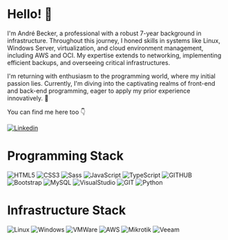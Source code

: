 # Hello! 👋 
I'm André Becker, a professional with a robust 7-year background in infrastructure.
Throughout this journey, I honed skills in systems like Linux, Windows Server, virtualization, and cloud environment management, including AWS and OCI.
My expertise extends to networking, implementing efficient backups, and overseeing critical infrastructures.

I'm returning with enthusiasm to the programming world, where my initial passion lies.
Currently, I'm diving into the captivating realms of front-end and back-end programming, eager to apply my prior experience innovatively. 🚀


You can find me here too 👇

<a href="https://www.linkedin.com/in/andrebeckerdev/" target="_blank">
 <img align="center" src="https://img.shields.io/badge/LinkedIn-0077B5?style=for-the-badge&logo=linkedin&logoColor=white" alt="Linkedin"/>
</a>

# Programming Stack

  ![HTML5](https://img.shields.io/badge/-HTML5-232323?style=flat&labelColor=E34F26&logo=html5&logoColor=ffffff)
  ![CSS3](https://img.shields.io/badge/-CSS3-232323?style=flat&labelColor=1572B6&logo=css3&logoColor=ffffff)
  ![Sass](https://img.shields.io/badge/-Sass-232323?style=flat&labelColor=CC6699&logo=sass&logoColor=ffffff)
  ![JavaScript](https://img.shields.io/badge/-JavaScript-232323?style=flat&labelColor=000000&logo=javascript&logoColor=F7DF1E)
  ![TypeScript](https://img.shields.io/badge/-TypeScript-232323?style=flat&labelColor=000000&logo=typescript&logoColor=3178C6)
  ![GITHUB](https://img.shields.io/badge/-Github-232323?style=flat&labelColor=000000&logo=github&logoColor=ffffff)
  ![Bootstrap](https://img.shields.io/badge/-Bootstrap-232323?style=flat&labelColor=7952B3&logo=bootstrap&logoColor=ffffff)
  ![MySQL](https://img.shields.io/badge/-MySQL-232323?style=flat&labelColor=1572B6&logo=mysql&logoColor=ffffff)
  ![VisualStudio](https://img.shields.io/badge/-Visual_Studio-232323?style=flat&labelColor=1572B6&logo=visualstudio&logoColor=ffffff)
  ![GIT](https://img.shields.io/badge/-GIT-232323?style=flat&labelColor=E34F26&logo=git&logoColor=ffffff)
  ![Python](https://img.shields.io/badge/-Python-232323?style=flat&labelColor=E34F26&logo=python&logoColor=ffffff)

# Infrastructure Stack

  ![Linux](https://img.shields.io/badge/-Linux-232323?style=flat&labelColor=E34F26&logo=linux&logoColor=ffffff)
  ![Windows](https://img.shields.io/badge/-Windows_Server-232323?style=flat&labelColor=1572B6&logo=windows&logoColor=ffffff)
  ![VMWare](https://img.shields.io/badge/-VMWare-232323?style=flat&labelColor=E34F26&logo=vmware&logoColor=ffffff)
  ![AWS](https://img.shields.io/badge/-AWS-232323?style=flat&labelColor=E34F26&logo=amazonaws&logoColor=ffffff)
  ![Mikrotik](https://img.shields.io/badge/-Mikrotik-232323?style=flat&labelColor=E34F26&logo=mikrotik&logoColor=ffffff)
  ![Veeam](https://img.shields.io/badge/-Veeam-232323?style=flat&labelColor=E34F26&logo=veeam&logoColor=ffffff)

<!-- <img src="https://komarev.com/ghpvc/?username=beckerandre&color=yellow" alt="Profile views" /> -->


